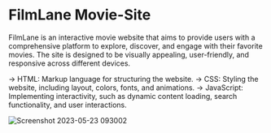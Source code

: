 # FilmLane Movie-Site

FilmLane is an interactive movie website that aims to provide users with a comprehensive platform to explore, discover, and engage with their favorite movies. The site is designed to be visually appealing, user-friendly, and responsive across different devices.

-> HTML: Markup language for structuring the website.
-> CSS: Styling the website, including layout, colors, fonts, and animations.
-> JavaScript: Implementing interactivity, such as dynamic content loading, search functionality, and user interactions.

![Screenshot 2023-05-23 093002](https://github.com/chakrabortyabhisek/FilmLane/assets/90961980/3c955aab-55d5-41c8-91b3-d4585809c7a1)
